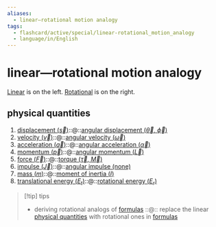 ```yaml
---
aliases:
  - linear—rotational motion analogy
tags:
  - flashcard/active/special/linear-rotational_motion_analogy
  - language/in/English
---
```


# linear—rotational motion analogy

[Linear](linear%20motion.md) is on the left. [Rotational](rotation.md) is on the right.

## physical quantities

1. [displacement ($\vec{s}$)](../general/displacement%20(geometry).md)::@::[angular displacement ($\vec{\theta}$, $\vec{\phi}$)](../general/angular%20displacement.md) <!--SR:!2028-05-18,1270,350!2027-07-18,1027,350-->
2. [velocity ($\vec{v}$)](../general/velocity.md)::@::[angular velocity ($\vec{\omega}$)](../general/angular%20velocity.md) <!--SR:!2027-11-26,1135,350!2027-04-24,964,350-->
3. [acceleration ($\vec{a}$)](../general/acceleration.md)::@::[angular acceleration ($\vec{\alpha}$)](../general/angular%20acceleration.md) <!--SR:!2027-12-22,1160,350!2027-04-06,950,350-->
4. [momentum ($\vec{p}$)](../general/momentum.md)::@::[angular momentum ($\vec{L}$)](../general/angular%20momentum.md) <!--SR:!2028-08-02,1328,350!2028-03-01,1208,350-->
5. [force ($\vec{F}$)](../general/force.md)::@::[torque ($\vec{\tau}$, $\vec{M}$)](../general/torque.md) <!--SR:!2027-08-12,1050,350!2028-07-23,1320,350-->
6. [impulse ($\vec{J}$)](../general/impulse%20(physics).md)::@::[angular impulse (none)](../general/angular%20momentum.md) <!--SR:!2028-09-24,1351,362!2025-04-16,380,362-->
7. [mass ($m$)](../general/mass.md)::@::[moment of inertia ($I$)](../general/moment%20of%20inertia.md) <!--SR:!2028-04-21,1248,350!2027-05-29,991,350-->
8. [translational energy ($E_t$)](../general/kinetic%20energy.md)::@::[rotational energy ($E_r$)](../general/rotational%20energy.md) <!--SR:!2028-01-11,1175,350!2028-05-21,1272,350-->

> [!tip] tips
>
> - deriving rotational analogs of [formulas](../general/formula.md) ::@:: replace the linear [physical quantities](#physical%20quantities) with rotational ones in [formulas](../general/formula.md) <!--SR:!2027-09-04,1068,350!2025-11-09,486,386-->
